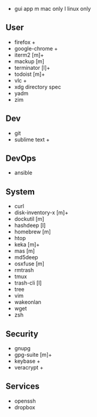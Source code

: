 

+ gui app
m mac only
l linux only

User
-----
* firefox +
* google-chrome +
* iterm2 [m]+
* mackup [m]
* terminator [l]+
* todoist [m]+
* vlc +
* xdg directory spec
* yadm
* zim


Dev
----
* git
* sublime text +


DevOps
------
* ansible


System
-------	
* curl
* disk-inventory-x [m]+
* dockutil [m]
* hashdeep [l]
* homebrew [m]
* htop
* keka [m]+
* mas [m]
* md5deep
* osxfuse [m]
* rmtrash
* tmux
* trash-cli [l]
* tree
* vim
* wakeonlan
* wget
* zsh

Security
--------
* gnupg
* gpg-suite [m]+
* keybase +
* veracrypt +

Services
--------
* openssh
* dropbox
